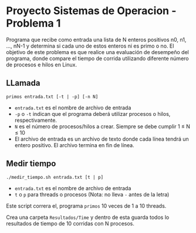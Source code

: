 # Proyecto Sistemas de Operacion - Problema 1

Programa que recibe como entrada una lista de N enteros positivos n0, n1, ..., nN-1 y determina si cada uno de estos enteros ni es primo o no. El objetivo de este problema es que realice una evaluación de desempeño del programa, donde compare el tiempo de corrida utilizando diferente número de procesos e hilos en Linux.

## LLamada

`primos entrada.txt [-t | -p] [-n N]`

* `entrada.txt` es el nombre de archivo de entrada
* `-p` o `-t` indican que el programa deberá utilizar procesos o hilos, respectivamente.
* `N` es el número de procesos/hilos a crear. Siempre se debe cumplir 1 ≤ N ≤ 10
* El archivo de entrada es un archivo de texto donde cada línea tendrá un entero positivo. El archivo termina en fin de línea.


## Medir tiempo

`./medir_tiempo.sh entrada.txt [t | p]`

* `entrada.txt` es el nombre de archivo de entrada
* `t` o `p` para threads o procesos (Nota: no lleva `-` antes de la letra)

Este script correra el, programa `primos` 10 veces de 1 a 10 threads.

Crea una carpeta `Resultados/Time` y dentro de esta guarda todos lo resultados de tiempo de 10 corridas con N procesos.
